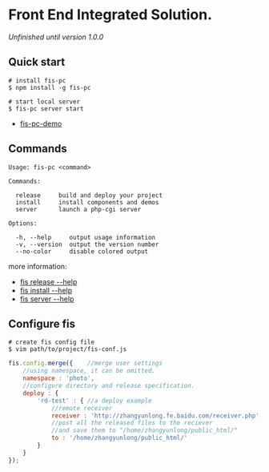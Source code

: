 # Front End Integrated Solution.

*Unfinished until version 1.0.0*

## Quick start
    
    # install fis-pc
    $ npm install -g fis-pc
    
    # start local server
    $ fis-pc server start
    
* [fis-pc-demo](https://github.com/xiangshouding/fis-pc-demo)


## Commands

    Usage: fis-pc <command>
    
    Commands:
    
      release     build and deploy your project
      install     install components and demos
      server      launch a php-cgi server
    
    Options:
    
      -h, --help     output usage information
      -v, --version  output the version number
      --no-color     disable colored output

more information:

* [fis release --help](https://github.com/fis-dev/fis-command-release "fis-command-release")
* [fis install --help](https://github.com/fis-dev/fis-command-install "fis-command-install")
* [fis server --help](https://github.com/fis-dev/fis-command-server "fis-command-server")

## Configure fis

    # create fis config file
    $ vim path/to/project/fis-conf.js

```javascript
fis.config.merge({    //merge user settings
    //using namespace, it can be omitted.
    namespace : 'photo',
    //configure directory and release specification.
    deploy : {
        'rd-test' : { //a deploy example
            //remote receiver
            receiver : 'http://zhangyunlong.fe.baidu.com/receiver.php',
            //post all the released files to the reciever
            //and save them to "/home/zhangyunlong/public_html/"
            to : '/home/zhangyunlong/public_html/'
        }
    }
});
```
